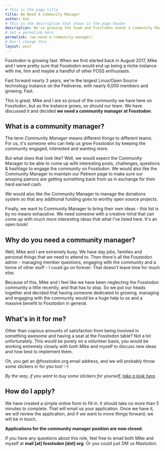```yaml
---
# This is the page title
title: We Need A Community Manager
author: kev
# This is the description that shows in the page header
description: We're growing the team and Fosstodon needs a Community Manager. You interested?
# Set a permalink here
permalink: /we-need-a-community-manager/
# Don't change this
layout: post
---
```


Fosstodon is growing fast. When we first started back in August 2017, Mike and I were pretty sure that Fosstodon would end up being a niche instance with me, him and maybe a handful of other FOSS enthusiasts.

Fast forward nearly 3 years, we're the largest Linux/Open Source technology instance on the Fediverse, with nearly 9,000 members and growing. Fast.

This is great; Mike and I are so proud of the community we have here on Fosstodon, but as the instance grows, so should our team. We have discussed it and decided **we need a community manager at Fosstodon**.

## What is a community manager?

The term *Community Manager* means different things to different teams. For us, it's someone who can help us grow Fosstodon by keeping the community engaged, interested and wanting more.

But what does that look like? Well, we would expect the Community Manager to be able to come up with interesting posts, challenges, questions & hashtags to engage the community on Fosstodon. We would also like the Community Manager to maintain our Patreon page to make sure our amazing patrons are getting something back from us in exchange for their hard earned cash.

We would also like the Community Manager to manage the donations system so that any additional funding goes to worthy open source projects.

Finally, we want to Community Manager to bring their own ideas - this list is by no means exhaustive. We need someone with a creative mind that can come up with much more interesting ideas that what I've listed here. It's an open book!

## Why do you need a community manager?

Well, Mike and I are extremely busy. We have day jobs, families and personal things that we need to attend to. Then there's all the Fosstodon admin - managing member questions, engaging with the community and a tonne of other stuff - I could go on forever. That doesn't leave time for much else.

Because of this, Mike and I feel like we have been neglecting the Fosstodon community a little recently, and that has to stop. So we put our heads together and decided that having someone dedicated to growing, managing and engaging with the community would be a huge help to us and a massive benefit to Fosstodon in general.

## What's in it for me?

Other than copious amounts of satisfaction from being involved in something awesome and having a seat at the Fosstodon table? Not a lot unfortunately. This would be purely on a volunteer basis, you would be working extremely closely with both Mike and myself to discuss new ideas and how best to implement them.

Oh, you get an @fosstodon.org email address, and we will probably throw some stickers in for you too! :-)

*By the way, if you want to buy some stickers for yourself, [take a look here](/support).*

## How do I apply?

We have created a simple online form to fill in. It should take no more than 5 minutes to complete. That will email us your application. Once we have it, we will review the application, and if we want to move things forward, we will be in touch.

**Applications for the community manager position are now closed.**

If you have any questions about this role, feel free to email both Mike and myself at **mail [at] fosstodon [dot] org**. Or you could just DM us Mastodon.
